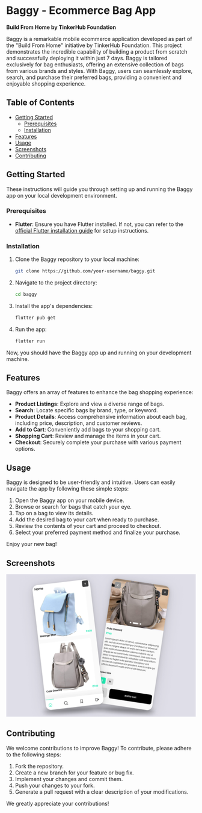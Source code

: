 # Baggy - Ecommerce Bag App


**Build From Home by TinkerHub Foundation**

Baggy is a remarkable mobile ecommerce application developed as part of the "Build From Home" initiative by TinkerHub Foundation. This project demonstrates the incredible capability of building a product from scratch and successfully deploying it within just 7 days. Baggy is tailored exclusively for bag enthusiasts, offering an extensive collection of bags from various brands and styles. With Baggy, users can seamlessly explore, search, and purchase their preferred bags, providing a convenient and enjoyable shopping experience.

## Table of Contents

- [Getting Started](#getting-started)
  - [Prerequisites](#prerequisites)
  - [Installation](#installation)
- [Features](#features)
- [Usage](#usage)
- [Screenshots](#screenshots)
- [Contributing](#contributing)

## Getting Started

These instructions will guide you through setting up and running the Baggy app on your local development environment.

### Prerequisites

- **Flutter**: Ensure you have Flutter installed. If not, you can refer to the [official Flutter installation guide](https://flutter.dev/docs/get-started/install) for setup instructions.

### Installation

1. Clone the Baggy repository to your local machine:

   ```bash
   git clone https://github.com/your-username/baggy.git
   ```

2. Navigate to the project directory:

   ```bash
   cd baggy
   ```

3. Install the app's dependencies:

   ```bash
   flutter pub get
   ```

4. Run the app:

   ```bash
   flutter run
   ```

Now, you should have the Baggy app up and running on your development machine.

## Features

Baggy offers an array of features to enhance the bag shopping experience:

- **Product Listings**: Explore and view a diverse range of bags.
- **Search**: Locate specific bags by brand, type, or keyword.
- **Product Details**: Access comprehensive information about each bag, including price, description, and customer reviews.
- **Add to Cart**: Conveniently add bags to your shopping cart.
- **Shopping Cart**: Review and manage the items in your cart.
- **Checkout**: Securely complete your purchase with various payment options.

## Usage

Baggy is designed to be user-friendly and intuitive. Users can easily navigate the app by following these simple steps:

1. Open the Baggy app on your mobile device.
2. Browse or search for bags that catch your eye.
3. Tap on a bag to view its details.
4. Add the desired bag to your cart when ready to purchase.
5. Review the contents of your cart and proceed to checkout.
6. Select your preferred payment method and finalize your purchase.

Enjoy your new bag!

## Screenshots

![Baggy Screenshots](assets/images/Thumbnail.png)

## Contributing

We welcome contributions to improve Baggy! To contribute, please adhere to the following steps:

1. Fork the repository.
2. Create a new branch for your feature or bug fix.
3. Implement your changes and commit them.
4. Push your changes to your fork.
5. Generate a pull request with a clear description of your modifications.

We greatly appreciate your contributions!

